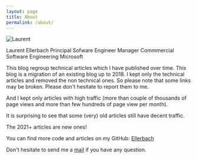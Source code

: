 ```yaml
---
layout: page
title: About
permalink: /about/
---
```


![Laurent](https://avatars0.githubusercontent.com/u/8145578?s=460&v=4)

Laurent Ellerbach
Principal Sofware Engineer Manager
Commmercial Software Engineering
Microsoft

This blog regroup technical articles which I have published over time. This blog is a migration of an existing blog up to 2018. I kept only the technical articles and removed the non technical ones. So please note that some links may be broken. Please don't hesitate to report them to me.

And I kept only articles with high traffic (more than couple of thousands of page views and more than few hundreds of page view per month).

It is surprising to see that some (very) old articles still have decent traffic.

The 2021+ articles are new ones!

You can find more code and articles on my GitHub:
[Ellerbach](https://github.com/ellerbach)

Don't hesitate to send me a [mail](mailto:laurelle@microsoft.com) if you have any question.